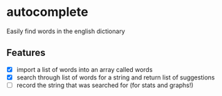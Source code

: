 # autocomplete

Easily find words in the english dictionary

## Features

+ [x] import a list of words into an array called words
+ [x] search through list of words for a string and return list of suggestions
+ [ ] record the string that was searched for (for stats and graphs!)

